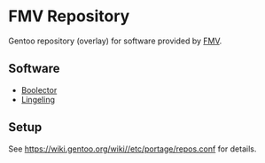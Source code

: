 # FMV Repository

Gentoo repository (overlay) for software provided by [FMV](http://fmv.jku.at/).

## Software

* [Boolector](http://fmv.jku.at/boolector/)
* [Lingeling](http://fmv.jku.at/lingeling/)

## Setup

See https://wiki.gentoo.org/wiki//etc/portage/repos.conf for details.
